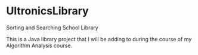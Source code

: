 # UltronicsLibrary
Sorting and Searching School Library

This is a Java library project that I will be adding to during the course of my Algorithm Analysis course.
